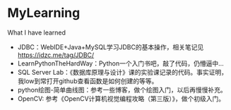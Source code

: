 # MyLearning
What I have learned

* JDBC：WebIDE+Java+MySQL学习JDBC的基本操作，相关笔记见<https://idzc.me/tag/JDBC/>
* LearnPythonTheHardWay：Python一个入门书吧，敲了代码，仍懵逼中...
* SQL Server Lab：《数据库原理与设计》课的实验课记录的代码。事实证明，我low到常打开github查看函数是如何创建的等等。
* python绘图-简单曲线图：参考一些博客，做个绘图入门，以后再慢慢补充。
* OpenCV: 参考《OpenCV计算机视觉编程攻略（第三版）》，做个初级入门。

